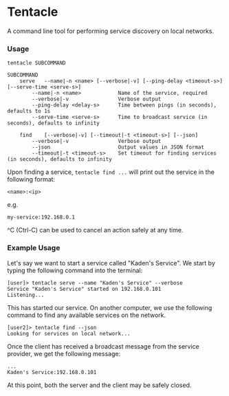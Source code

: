 # Tentacle

A command line tool for performing service discovery on local networks.

### Usage
```
tentacle SUBCOMMAND

SUBCOMMAND
    serve   --name|-n <name> [--verbose|-v] [--ping-delay <timeout-s>] [--serve-time <serve-s>]
        --name|-n <name>            Name of the service, required
        --verbose|-v                Verbose output
        --ping-delay <delay-s>      Time between pings (in seconds), defaults to 1s
        --serve-time <serve-s>      Time to broadcast service (in seconds), defaults to infinity

    find    [--verbose|-v] [--timeout|-t <timeout-s>] [--json]
        --verbose|-v                Verbose output
        --json                      Output values in JSON format
        --timeout|-t <timeout-s>    Set timeout for finding services (in seconds), defaults to infinity
```

Upon finding a service, `tentacle find ...` will print out the service
in the following format:

`<name>:<ip>`

e.g.

`my-service:192.168.0.1`

^C (Ctrl-C) can be used to cancel an action safely at any time.

### Example Usage
Let's say we want to start a service called "Kaden's Service". We start by
typing the following command into the terminal:

```
[user]> tentacle serve --name "Kaden's Service" --verbose
Service "Kaden's Service" started on 192.168.0.101
Listening...
```

This has started our service. On another computer, we use the following command
to find any available services on the network.

```
[user2]> tentacle find --json
Looking for services on local network...
```

Once the client has received a broadcast message from the service provider,
we get the following message:

```
...
Kaden's Service:192.168.0.101
```

At this point, both the server and the client may be safely closed.

